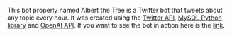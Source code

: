 This bot properly named Albert the Tree is 
a Twitter bot that tweets about any topic every hour.
It was created using the [Twitter API](https://developer.twitter.com/en/docs/tweets/post-tweets/api-reference/overview), 
[MySQL Python library](https://dev.mysql.com/doc/connector-python/en/) and [OpenAI API](https://beta.openai.com/docs/api-reference/introduction).
If you want to see the bot in action here is the [link](https://twitter.com/albertthetree).